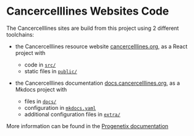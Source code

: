 # Cancercelllines Websites Code

The Cancercelllines sites are build from this project using 2 different toolchains:

* the Cancercelllines resource website [cancercelllines.org](http://cancercelllines.org), as a
React project with
    - code in [`src/`](src/)
    - static files in [`public/`](public/)

* the Cancercelllines documentation [docs.cancercelllines.org](http://docs.cancercelllines.org),
as a Mkdocs project with
    - files in [`docs/`](docs/)
    - configuration in [`mkdocs.yaml`](./mkdocs.yaml)
    - additional configuration files in [`extra/`](extra/)

More information can be found in the [Progenetix documentation](http://docs.progenetix.org/progenetix-website-builds)
